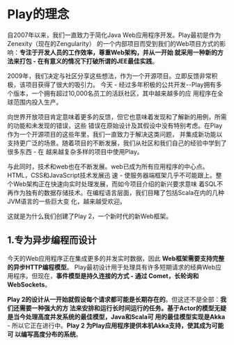 Play的理念
===================================================================================
自2007年以来，我们一直致力于简化Java Web应用程序开发。Play最初是作为Zenexity（现在的Zengularity）
的一个内部项目而受到我们的Web项目方式的影响：**专注于开发人员的工作效率，尊重Web架构，并从一开始
就采用一种新的方法来打包 - 在有意义的情况下打破所谓的JEE最佳实践**。

2009年，我们决定与社区分享这些想法，作为一个开源项目。立即反馈非常积极，该项目获得了很大的吸引力。
今天 - 经过多年积极的公共开发--Play拥有多个版本，一个拥有超过10,000名员工的活跃社区，其中越来越多的应
用程序在全球范围内投入生产。

向世界开放项目肯定意味着更多的反馈，但它也意味着发现和了解新的用例，所需的功能和未发现的错误，这些
错误在原始设计及其假设中没有特别考虑。在Play作为一个开源项目的这些年里，我们一直致力于解决这类问题，
并集成新功能以支持更广泛的场景。随着项目的不断发展，我们从社区和我们自己的经验中学到了很多东西 - 在
越来越复杂多样的项目中使用Play。

与此同时，技术和web也在不断发展。web已成为所有应用程序的中心点。HTML，CSS和JavaScript技术发展迅
速 - 使服务器端框架几乎不可能跟上。整个Web架构正在快速向实时处理发展，而如今项目介绍的新兴要求意味
着SQL不再作为独有的数据存储技术。在编程语言层面，我们目睹了包括Scala在内的几种JVM语言的一些巨大变
化，越来越受欢迎。

这就是为什么我们创建了Play 2，一个新时代的新Web框架。

## 1.专为异步编程而设计
今天的Web应用程序正在集成更多的并发实时数据，因此 **Web框架需要支持完整的异步HTTP编程模型**。
Play最初设计用于处理具有许多短期请求的经典Web应用程序。但现在，**事件模型是持久连接的方式 - 通过
Comet，长轮询和WebSockets**。

**Play 2的设计从一开始就假设每个请求都可能是长期存在的**。但这还不是全部：**我们还需要一种强大的方
法来安排和运行长时间运行的任务。基于Actor的模型无疑是当今处理高度并发系统的最佳模型，Java和Scala可
用的最佳模型实现是Akka** - 所以它正在进行中。**Play 2 为Play应用程序提供本机Akka支持，使其成为可能可
以编写高度分布的系统**。